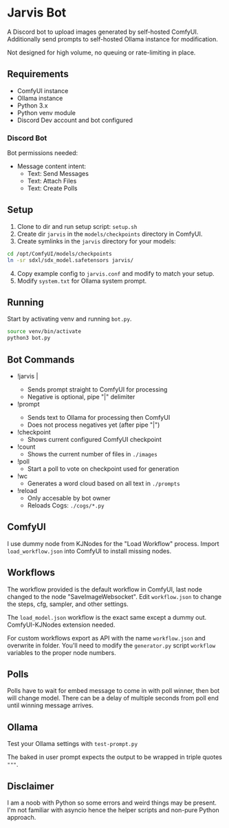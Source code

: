 # Jarvis Bot

A Discord bot to upload images generated by self-hosted ComfyUI. Additionally send prompts to self-hosted Ollama instance for modification.

Not designed for high volume, no queuing or rate-limiting in place.

## Requirements

* ComfyUI instance
* Ollama instance
* Python 3.x
* Python venv module
* Discord Dev account and bot configured

### Discord Bot

Bot permissions needed:

* Message content intent:
    * Text: Send Messages
    * Text: Attach Files
    * Text: Create Polls

## Setup

1. Clone to dir and run setup script: `setup.sh`
2. Create dir `jarvis` in the `models/checkpoints` directory in ComfyUI.
3. Create symlinks in the `jarvis` directory for your models:
```bash
cd /opt/ComfyUI/models/checkpoints
ln -sr sdxl/sdx_model.safetensors jarvis/
```
4. Copy example config to `jarvis.conf` and modify to match your setup.
5. Modify `system.txt` for Ollama system prompt.

## Running

Start by activating venv and running `bot.py`.

```bash
source venv/bin/activate
python3 bot.py
```

## Bot Commands

* !jarvis <positive>|<negative>
    * Sends prompt straight to ComfyUI for processing
    * Negative is optional, pipe "|" delimiter
* !prompt <text>
    * Sends text to Ollama for processing then ComfyUI
    * Does not process negatives yet (after pipe "|")
* !checkpoint
    * Shows current configured ComfyUI checkpoint
* !count
    * Shows the current number of files in `./images`
* !poll
    * Start a poll to vote on checkpoint used for generation
* !wc
    * Generates a word cloud based on all text in `./prompts`
* !reload
    * Only accesable by bot owner
    * Reloads Cogs: `./cogs/*.py`

## ComfyUI

I use dummy node from KJNodes for the "Load Workflow" process. Import `load_workflow.json` into ComfyUI to install missing nodes.

## Workflows

The workflow provided is the default workflow in ComfyUI, last node changed to the node "SaveImageWebsocket". Edit `workflow.json` to change the steps, cfg, sampler, and other settings.

The `load_model.json` workflow is the exact same except a dummy out. ComfyUI-KJNodes extension needed.

For custom workflows export as API with the name `workflow.json` and overwrite in folder. You'll need to modify the `generator.py` script `workflow` variables to the proper node numbers.

## Polls

Polls have to wait for embed message to come in with poll winner, then bot will change model. There can be a delay of multiple seconds from poll end until winning message arrives.

## Ollama

Test your Ollama settings with `test-prompt.py`

The baked in user prompt expects the output to be wrapped in triple quotes `"""`.

## Disclaimer

I am a noob with Python so some errors and weird things may be present. I'm not familiar with asyncio hence the helper scripts and non-pure Python approach.
